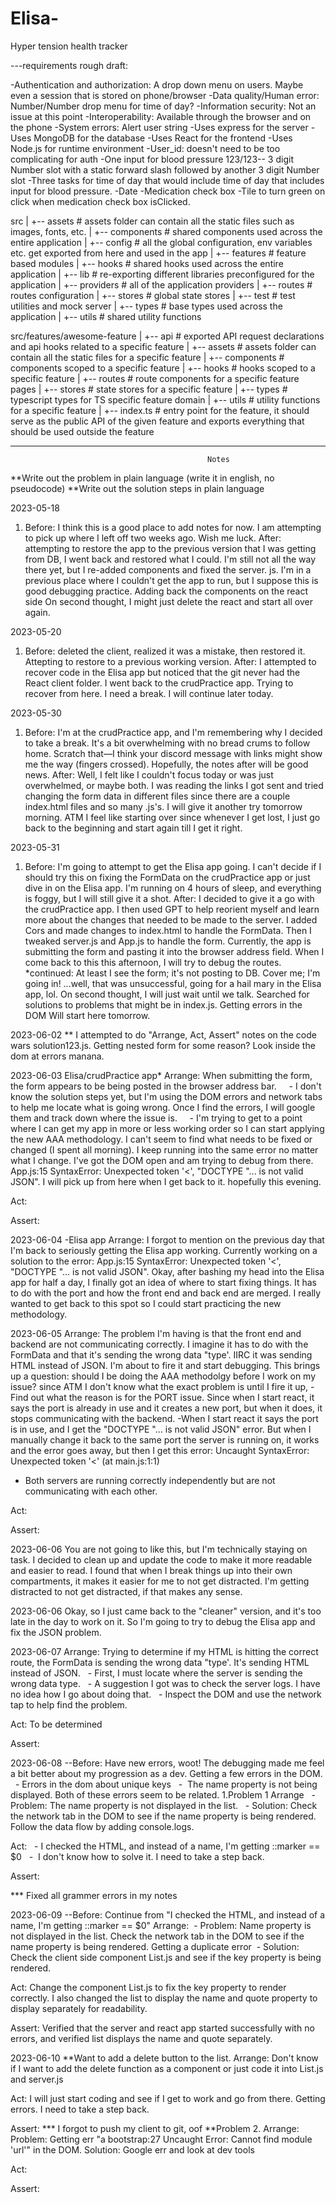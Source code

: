 # Elisa-
Hyper tension health tracker 

---requirements rough draft:

-Authentication and authorization:  A drop down menu on users. Maybe even a session that is stored on phone/browser
-Data quality/Human error: Number/Number drop menu for time of day?
-Information security: Not an issue at this point
-Interoperability: Available through the browser and on the phone
-System errors: Alert user string
-Uses express for the server
-Uses MongoDB for the database
-Uses React for the frontend
-Uses Node.js for runtime environment
-User_id: doesn't need to be too complicating for auth 
-One input for blood pressure 123/123-- 3 digit Number slot with a static forward slash followed by another 3 digit Number slot
-Three tasks for time of day that would include time of day that includes input for blood pressure.
-Date
-Medication check box
 -Tile to turn green on click when medication check box isClicked.

src
|
+-- assets            # assets folder can contain all the static files such as images, fonts, etc.
|
+-- components        # shared components used across the entire application
|
+-- config            # all the global configuration, env variables etc. get exported from here and used in the app
|
+-- features          # feature based modules
|
+-- hooks             # shared hooks used across the entire application
|
+-- lib               # re-exporting different libraries preconfigured for the application
|
+-- providers         # all of the application providers
|
+-- routes            # routes configuration
|
+-- stores            # global state stores
|
+-- test              # test utilities and mock server
|
+-- types             # base types used across the application
|
+-- utils             # shared utility functions

src/features/awesome-feature
|
+-- api         # exported API request declarations and api hooks related to a specific feature
|
+-- assets      # assets folder can contain all the static files for a specific feature
|
+-- components  # components scoped to a specific feature
|
+-- hooks       # hooks scoped to a specific feature
|
+-- routes      # route components for a specific feature pages
|
+-- stores      # state stores for a specific feature
|
+-- types       # typescript types for TS specific feature domain
|
+-- utils       # utility functions for a specific feature
|
+-- index.ts    # entry point for the feature, it should serve as the public API of the given feature and exports everything that should be used outside the feature


____________________________________________________________________________________________________________
                                                Notes

**Write out the problem in plain language (write it in english, no pseudocode)
**Write out the solution steps in plain language

2023-05-18
1. Before: I think this is a good place to add notes for now. I am attempting to pick up where I left off two weeks ago. Wish me luck.
After: attempting to restore the app to the previous version that I was getting from DB, I went back and restored what I could. I'm still not all the way there yet, but I re-added components and fixed the server. js. I'm in a previous place where I couldn't get the app to run, but I suppose this is good debugging practice. Adding back the components on the react side On second thought, I might just delete the react and start all over again.

2023-05-20
1. Before: deleted the client, realized it was a mistake, then restored it. Attepting to restore to a previous working version.
After: I attempted to recover code in the Elisa app but noticed that the git never had the React client folder. I went back to the crudPractice app. Trying to recover from here. I need a break. I will continue later today.

2023-05-30
1. Before: I'm at the crudPractice app, and I'm remembering why I decided to take a break. It's a bit overwhelming with no bread crums to follow home. Scratch that—I think your discord message with links might show me the way (fingers crossed). Hopefully, the notes after will be good news.
After: Well, I felt like I couldn't focus today or was just overwhelmed, or maybe both. I was reading the links I got sent and tried changing the form data in different files since there are a couple index.html files and so many .js's. I will give it another try tomorrow morning. ATM I feel like starting over since whenever I get lost, I just go back to the beginning and start again till I get it right.

2023-05-31
1. Before: I'm going to attempt to get the Elisa app going. I can't decide if I should try this on fixing the FormData on the crudPractice app or just dive in on the Elisa app. I'm running on 4 hours of sleep, and everything is foggy, but I will still give it a shot.
After: I decided to give it a go with the crudPractice app. I then used GPT to help reorient myself and learn more about the changes that needed to be made to the server. I added Cors and made changes to index.html to handle the FormData. Then I tweaked server.js and App.js to handle the form. Currently, the app is submitting the form and pasting it into the browser address field. When I come back to this this afternoon, I will try to debug the routes.
*continued: At least I see the form; it's not posting to DB. Cover me; I'm going in! ...well, that was unsuccessful, going for a hail mary in the Elisa app, lol. On second thought, I will just wait until we talk.
Searched for solutions to problems that might be in index.js. Getting errors in the DOM Will start here tomorrow.

2023-06-02
** I attempted to do "Arrange, Act, Assert" notes on the code wars solution123.js.
Getting nested form for some reason? Look inside the dom at errors manana.

2023-06-03
Elisa/crudPractice app*
Arrange: When submitting the form, the form appears to be being posted in the browser address bar.
    - I don't know the solution steps yet, but I'm using the DOM errors and network tabs to help me locate what is going wrong. Once I find the errors, I will google them and track down where the issue is.
    - I'm trying to get to a point where I can get my app in more or less working order so I can start applying the new AAA methodology. I can't seem to find what needs to be fixed or changed (I spent all morning). I keep running into the same error no matter what I change. I've got the DOM open and am trying to debug from there.
    App.js:15 SyntaxError: Unexpected token '<', "DOCTYPE "... is not valid JSON".
I will pick up from here when I get back to it. hopefully this evening.

Act:

Assert:

2023-06-04
-Elisa app
Arrange: I forgot to mention on the previous day that I'm back to seriously getting the Elisa app working. Currently working on a solution to the error: App.js:15 SyntaxError: Unexpected token '<', "DOCTYPE "... is not valid JSON".
Okay, after bashing my head into the Elisa app for half a day, I finally got an idea of where to start fixing things. It has to do with the port and how the front end and back end are merged. I really wanted to get back to this spot so I could start practicing the new methodology.

2023-06-05
Arrange: The problem I'm having is that the front end and backend are not communicating correctly. I imagine it has to do with the FormData and that it's sending the wrong data "type'. IIRC it was sending HTML instead of JSON. I'm about to fire it and start debugging. This brings up a question: should I be doing the AAA methodolgy before I work on my issue? since ATM I don't know what the exact problem is until I fire it up,
-Find out what the reason is for the PORT issue. Since when I start react, it says the port is already in use and it creates a new port, but when it does, it stops communicating with the backend.
-When I start react it says the port is in use, and I get the "DOCTYPE "... is not valid JSON" error. But when I manually change it back to the same port the server is running on, it works and the error goes away, but then I get this error: Uncaught SyntaxError: Unexpected token '<' (at main.js:1:1)
- Both servers are running correctly independently but are not communicating with each other.


Act:


Assert:

2023-06-06
You are not going to like this, but I'm technically staying on task. I decided to clean up and update the code to make it more readable and easier to read. I found that when I break things up into their own compartments, it makes it easier for me to not get distracted. I'm getting distracted to not get distracted, if that makes any sense.


2023-06-06
Okay, so I just came back to the "cleaner" version, and it's too late in the day to work on it. So I'm going to try to debug the Elisa app and fix the JSON problem.


2023-06-07
Arrange: Trying to determine if my HTML is hitting the correct route, the FormData is sending the wrong data "type'. It's sending HTML instead of JSON.
  - First, I must locate where the server is sending the wrong data type.
  - A suggestion I got was to check the server logs. I have no idea how I go about doing that.
  - Inspect the DOM and use the network tap to help find the problem.


Act: To be determined

Assert:

2023-06-08
--Before: Have new errors, woot! The debugging made me feel a bit better about my progression as a dev. Getting a few errors in the DOM.
  - Errors in the dom about unique keys
  -  The name property is not being displayed. Both of these errors seem to be related.
1.Problem 1
Arrange
  - Problem: The name property is not displayed in the list.
  - Solution: Check the network tab in the DOM to see if the name property is being rendered. Follow the data flow by adding console.logs.


Act:
  - I checked the HTML, and instead of a name, I'm getting ::marker == $0
  -  I don't know how to solve it. I need to take a step back.


Assert:

*** Fixed all grammer errors in my notes

2023-06-09
--Before: Continue from "I checked the HTML, and instead of a name, I'm getting ::marker == $0"
Arrange:
 - Problem: Name property is not displayed in the list. Check the network tab in the DOM to see if the name property is being rendered. Getting a duplicate error
 - Solution: Check the client side component List.js and see if the key property is being rendered.

Act: Change the component List.js to fix the key property to render correctly. I also changed the list to display the name and quote property to display separately for readability.

Assert: Verified that the server and react app started successfully with no errors, and verified list displays the name and quote separately.

2023-06-10
**Want to add a delete button to the list.
Arrange: Don't know if I want to add the delete function as a component or just code it into List.js and server.js

Act: I will just start coding and see if I get to work and go from there.
Getting errors. I need to take a step back.

Assert:
*** I forgot to push my client to git, oof
**Problem 2.
Arrange: Problem: Getting err "a bootstrap:27 Uncaught Error: Cannot find module 'url'" in the DOM.
         Solution: Google err and look at dev tools

Act:

Assert:
